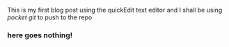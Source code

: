This is my first blog post using the quickEdit text editor and I shall be using *pocket git* to push to the repo

### here goes nothing!